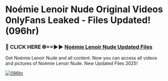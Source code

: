 # Noémie Lenoir Nude Original Videos 0nlyFans Leaked - Files Updated! (096hr)

<h3>🔴 CLICK HERE 🌐==►► <a href="https://tinyurl.com/4mcuefdz" rel="nofollow">Noémie Lenoir Nude Updated Files</a></h3>

Get Noémie Lenoir Nude and all content. Now you can access all videos and pictures of Noémie Lenoir Nude. New Updated Files 2025!

[![096hr](https://i.imgur.com/StAQSOY.gif)](https://tinyurl.com/4mcuefdz)
